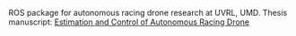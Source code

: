 ROS package for autonomous racing drone research at UVRL, UMD.
Thesis manuscript: [Estimation and Control of Autonomous Racing Drone](https://drum.lib.umd.edu/handle/1903/26304)
